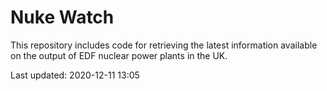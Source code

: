 # Nuke Watch

This repository includes code for retrieving the latest information available on the output of EDF nuclear power plants in the UK.

Last updated: 2020-12-11 13:05